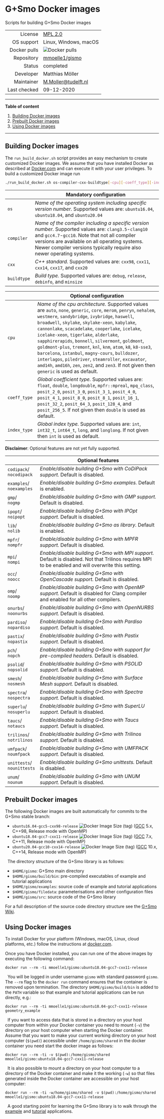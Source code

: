 # G+Smo Docker images

Scripts for building G+Smo Docker images

|||
|--:|---|
|License|[MPL 2.0](https://www.mozilla.org/en-US/MPL/2.0/)|
|OS support|Linux, Windows, macOS|
|Docker pulls| ![Docker pulls](https://img.shields.io/docker/pulls/mmoelle1/gismo) |
|Repository|[mmoelle1/gismo](https://hub.docker.com/repository/docker/mmoelle1/gismo)|
|Status|completed|
|Developer|Matthias Möller|
|Maintainer|M.Moller@tudelft.nl|
|Last checked|09-12-2020|

***
__Table of content__
1. [Building Docker images](#building-docker-images)
2. [Prebuilt Docker images](#prebuilt-docker-images)
3. [Using Docker images](#using-docker-images)

***

## Building Docker images

The `run_build_docker.sh` script provides an easy mechanism to create
customized Docker images. We assume that you have installed Docker as
described at [Docker.com](https://www.docker.com/get-started) and can
execute it with your user privileges. To build a customized Docker
image run

```bash
./run_build_docker.sh os-compiler-cxx-buildtype[-cpu][-coeff_type][-index_type][-option0][-option1][...][:arch][/branch]
```
| | Mandatory configuration |
|-|-|
| `os` | _Name of the operating system including specific version number._ Supported values are: `ubuntu16.04`, `ubuntu18.04`, and `ubuntu20.04` |
| `compiler` | _Name of the compiler including a specific version number._ Supported values are: `clang3.5`-`clang10` and `gcc4.7`-`gcc10`. Note that not all compiler versions are available on all operating systems. Newer compiler versions typically require also newer operating systems. |
| `cxx` | _C++ standard._ Supported values are: `cxx98`, `cxx11`, `cxx14`, `cxx17`, and `cxx20` |
| `buildtype` | _Build type._ Supported values are: `debug`, `release`, `debinfo`, and `minsize` |

| | Optional configuration |
|-|-|
| `cpu`| _Name of the cpu architecture._ Supported values are `auto`, `none`, `generic`, `core`, `merom`, `penryn`, `nehalem`, `westmere`, `sandybridge`, `ivybridge`, `haswell`, `broadwell`, `skylake`, `skylake-xeon`, `kabylake`, `cannonlake`, `scacadelake`, `cooperlake`, `icelake`, `icelake-xeon`, `tigerlake`, `alderlake`, `sapphirerapids`, `bonnell`, `silvermont`, `goldmont`, `goldmont-plus`, `tremont`, `knl`, `knm`, `atom`, `k8`, `k8-sse3`, `barcelona`, `istanbul`, `magny-cours`, `bulldozer`, `interlagos`, `piledriver`, `steamroller`, `excavator`, `amd14h`, `amd16h`, `zen`, `zen2`, and `zen3`. If not given then `generic` is used as default. |
| `coeff_type`| _Global coefficient type._ Supported values are: `float`, `double`, `longdouble`, `mpfr::mpreal`, `mpq_class`, `posit_2_0`, `posit_3_0`, `posit_3_1`, `posit_4_0`, `posit_4_1`, `posit_8_0`, `posit_8_1`, `posit_16_1`, `posit_32_2`, `posit_64_3`, `posit_128_4`, and `posit_256_5`. If not given then `double` is used as default. |
| `index_type` | _Global index type._ Supported values are: `int`, `int32_t`, `int64_t`, `long`, and `longlong`. If not given then `int` is used as default. |

__Disclaimer__: Optional features are not yet fully supported. 

| | Optional features |
|-|-|
| `codipack`/<br>`nocodipack` | _Enable/disable building G+Smo with CoDiPack support._ Default is disabled. |
| `examples`/<br>`noexamples` | _Enable/disable building G+Smo examples._ Default is enabled. |
| `gmp`/<br>`nogmp` | _Enable/disable building G+Smo with GMP support._ Default is disabled. |
|`ipopt`/<br>`noipopt` | _Enable/disable building G+Smo with IPOpt support._ Default is disabled. |
| `lib`/<br>`nolib` | _Enable/disable building G+Smo as library._ Default is enabled. |
| `mpfr`/<br>`nompfr` | _Enable/disable building G+Smo with MPFR support._ Default is disabled. |
| `mpi`/<br>`nompi` | _Enable/disable building G+Smo with MPI support._ Default is disabled. Not that Trilinos requires MPI to be enabled and will overwrite this setting. |
| `occ`/<br>`noocc` | _Enable/disable building G+Smo with OpenCascade support._ Default is disabled. |
| `omp`/<br>`noomp` | _Enable/disable building G+Smo with OpenMP support._ Default is disabled for Clang compiler and enabled for all other compilers. |
| `onurbs`/<br>`noonurbs` | _Enable/disable building G+Smo with OpenNURBS support._ Default is disabled. |
| `pardiso`/<br>`nopardiso` | _Enable/disable building G+Smo with Pardiso support._ Default is disabled. |
| `pastix`/<br>`nopastix` | _Enable/disable building G+Smo with Pastix support._ Default is disabled. |
| `pch`/<br>`nopch` | _Enable/disable building G+Smo with support for pre-compiled headers._ Default is disabled. |
| `psolid`/<br>`nopsolid` | _Enable/disable building G+Smo with PSOLID support._ Default is disabled. |
| `smesh`/<br>`nosmesh` | _Enable/disable building G+Smo with Surface Mesh support._ Default is disabled. |
| `spectra`/<br>`nospectra` | _Enable/disable building G+Smo with Spectra support._ Default is disabled. |
| `superlu`/<br>`nosuperlu` | _Enable/disable building G+Smo with SuperLU support._ Default is disabled. |
| `taucs`/<br>`notaucs` | _Enable/disable building G+Smo with Taucs support._ Default is disabled. |
| `trilinos`/<br>`notrilinos` | _Enable/disable building G+Smo with Trilinos support._ Default is disabled. |
| `umfpack`/<br>`noumfpack` | _Enable/disable building G+Smo with UMFPACK support._ Default is disabled. |
| `unittests`/<br>`nounittests` | _Enable/disable building G+Smo unittests._ Default is disabled. |
| `unum`/<br>`nounum` | _Enable/disable building G+Smo with UNUM support._ Default is disabled. |

## Prebuilt Docker images
The following Docker images are built automatically for commits to the G+Smo stable branch:

- `ubuntu16.04-gcc5-cxx98-release` ![Docker Image Size (tag)](https://img.shields.io/docker/image-size/mmoelle1/gismo/ubuntu16.04-gcc5-cxx98-release) ([GCC](https://gcc.gnu.org/) 5.x, C++98, Release mode with OpenMP)
- `ubuntu18.04-gcc7-cxx11-release` ![Docker Image Size (tag)](https://img.shields.io/docker/image-size/mmoelle1/gismo/ubuntu18.04-gcc7-cxx11-release) ([GCC](https://gcc.gnu.org/) 7.x, C++11, Release mode with OpenMP)
- `ubuntu20.04-gcc10-cxx14-release` ![Docker Image Size (tag)](https://img.shields.io/docker/image-size/mmoelle1/gismo/ubuntu20.04-gcc10-cxx14-release) ([GCC](https://gcc.gnu.org/) 10.x, C++14, Release mode with OpenMP)

&nbsp;
The directory structure of the G+Smo library is as follows:
- `$HOME/gismo`: G+Smo main directory
- `$HOME/gismo/build/bin`: pre-compiled executables of example and tutorial applications
- `$HOME/gismo/examples`: source code of example and tutorial applications
- `$HOME/gismo/filedata`: parameterisations and other configuration files
- `$HOME/gismo/src`: source code of the G+Smo library

For a full description of the source code directory structure see the [G+Smo Wiki](https://www.gs.jku.at/trac/gismo/wiki/public/Compiling#Sourcedirectorytree).

## Using Docker images
To install Docker for your platform (Windows, macOS, Linux, cloud platforms, etc.) follow the instructions at [docker.com](https://docs.docker.com/get-started/).

Once you have Docker installed, you can run one of the above images by executing the following command:
```
docker run --rm -ti mmoelle1/gismo:ubuntu18.04-gcc7-cxx11-release
```
&nbsp;
You will be logged in under username `gismo` with standard password `gismo`. The `--rm` flag to the `docker run` command ensures that the container is removed upon termination. The directory `$HOME/gismo/build/bin` is added to the `PATH` variable so that example and tutorial applications can be run directly, e.g.:
```
docker run --rm -ti mmoelle1/gismo:ubuntu18.04-gcc7-cxx11-release geometry_example
```

&nbsp;
If you want to access data that is stored in a directory on your host computer from within your Docker container you need to mount (`-v`) the directory on your host computer when starting the Docker container. Assume that you want to make your current working directory on your host computer (`$(pwd)`) accessible under `/home/gismo/shared` in the docker container you need start the docker image as follows:
```
docker run --rm -ti -v $(pwd):/home/gismo/shared mmoelle1/gismo:ubuntu18.04-gcc7-cxx11-release
```
&nbsp;
It is also possible to mount a directory on your host computer to a directory of the Docker container and make it the working (`-w`) so that files generated inside the Docker container are accessible on your host computer:
```
docker run --rm -ti -w/home/gismo/shared -v $(pwd):/home/gismo/shared mmoelle1/gismo:ubuntu18.04-gcc7-cxx11-release
```
&nbsp;
A good starting point for learning the G+Smo library is to walk through the [example](https://www.gs.jku.at/trac/gismo/wiki/public/Doxygen/Examples) and [tutorial](https://www.gs.jku.at/trac/gismo/wiki/public/Doxygen/Tutorials) applications.
